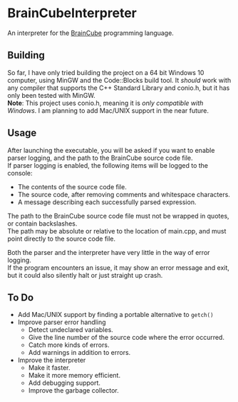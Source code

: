 # BrainCubeInterpreter
An interpreter for the [BrainCube](https://github.com/quietsamurai98/BrainCube) programming language.

## Building
So far, I have only tried building the project on a 64 bit Windows 10 computer, using MinGW and the Code::Blocks build tool.
It _should_ work with any compiler that supports the C++ Standard Library and conio.h, but it has only been tested with MinGW.  
**Note**: This project uses conio.h, meaning it is _only compatible with Windows_. I am planning to add Mac/UNIX support in the near future.

## Usage
After launching the executable, you will be asked if you want to enable parser logging, and the path to the BrainCube source code file.  
If parser logging is enabled, the following items will be logged to the console:  
 * The contents of the source code file.
 * The source code, after removing comments and whitespace characters.
 * A message describing each successfully parsed expression.
 
The path to the BrainCube source code file must not be wrapped in quotes, or contain backslashes.  
The path may be absolute or relative to the location of main.cpp, and must point directly to the source code file.  

Both the parser and the interpreter have very little in the way of error logging.  
If the program encounters an issue, it may show an error message and exit, but it could also silently halt or just straight up crash.

## To Do
 * Add Mac/UNIX support by finding a portable alternative to `getch()`
 * Improve parser error handling
   * Detect undeclared variables.
   * Give the line number of the source code where the error occurred.
   * Catch more kinds of errors.
   * Add warnings in addition to errors.
 * Improve the interpreter
   * Make it faster.
   * Make it more memory efficient.
   * Add debugging support.
   * Improve the garbage collector.

